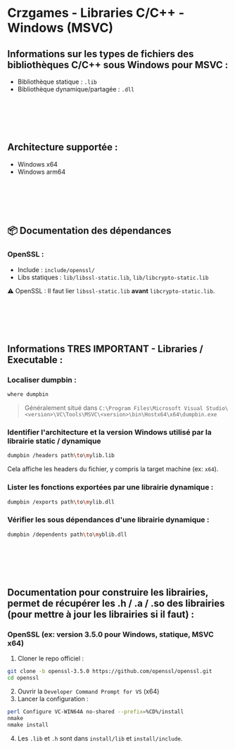 # Crzgames - Libraries C/C++ - Windows (MSVC)

## Informations sur les types de fichiers des bibliothèques C/C++ sous Windows pour MSVC :
- Bibliothèque statique : `.lib`
- Bibliothèque dynamique/partagée : `.dll`

<br /><br /><br /><br />


## Architecture supportée :
- Windows x64
- Windows arm64

<br /><br /><br /><br />


## 📦 Documentation des dépendances

### OpenSSL :
- Include : `include/openssl/`
- Libs statiques : `lib/libssl-static.lib`, `lib/libcrypto-static.lib`

⚠️ OpenSSL : Il faut lier `libssl-static.lib` **avant** `libcrypto-static.lib`.

<br /><br /><br /><br />


## Informations TRES IMPORTANT - Libraries / Executable :

### Localiser dumpbin :
```bash
where dumpbin
```
> Généralement situé dans `C:\Program Files\Microsoft Visual Studio\<version>\VC\Tools\MSVC\<version>\bin\Hostx64\x64\dumpbin.exe`

### Identifier l'architecture et la version Windows utilisé par la librairie static / dynamique
```bash
dumpbin /headers path\to\mylib.lib
```
Cela affiche les headers du fichier, y compris la target machine (ex: `x64`).

### Lister les fonctions exportées par une librairie dynamique :
```bash
dumpbin /exports path\to\mylib.dll
```

### Vérifier les sous dépendances d'une librairie dynamique :
```bash
dumpbin /dependents path\to\myblib.dll
```


<br /><br /><br /><br />

## Documentation pour construire les librairies, permet de récupérer les .h / .a / .so des librairies (pour mettre à jour les librairies si il faut) :

### OpenSSL (ex: version 3.5.0 pour Windows, statique, MSVC x64)
1. Cloner le repo officiel :
```bash
git clone -b openssl-3.5.0 https://github.com/openssl/openssl.git
cd openssl
```
2. Ouvrir la `Developer Command Prompt for VS` (x64)
3. Lancer la configuration :
```bash
perl Configure VC-WIN64A no-shared --prefix=%CD%/install
nmake
nmake install
```
4. Les `.lib` et `.h` sont dans `install/lib` et `install/include`.
